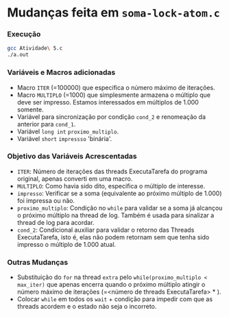 # Mudanças feita em `soma-lock-atom.c`

### Execução

```bash
gcc Atividade\ 5.c
./a.out
```

### Variáveis e Macros adicionadas

- Macro `ITER` (=100000) que especifica o número máximo de iterações.
- Macro `MULTIPLO` (=1000) que simplesmente armazena o múltiplo que deve ser impresso. Estamos interessados em múltiplos de 1.000 somente.
- Variável para sincronização por condição `cond_2` e renomeação da anterior para `cond_1`.
- Variável `long int` `proximo_multiplo`.
- Variável `short` `impressso` 'binária'.

### Objetivo das Variáveis Acrescentadas

- `ITER`: Número de iterações das threads ExecutaTarefa do programa original, apenas converti em uma macro.
- `MULTIPLO`: Como havia sido dito, especifica o múltiplo de interesse.
- `impresso`: Verificar se a soma (equivalente ao próximo múltiplo de 1.000) foi impressa ou não.
- `proximo_multiplo`: Condição no `while` para validar se a soma já alcançou o próximo múltiplo na thread de log. Também é usada para sinalizar a thread de log para acordar.
- `cond_2`: Condicional auxiliar para validar o retorno das Threads ExecutaTarefa, isto é, elas não podem retornam sem que tenha sido impresso o múltiplo de 1.000 atual.
 
### Outras Mudanças

- Substituição do `for` na thread `extra` pelo `while(proximo_multiplo < max_iter)` que apenas encerra quando o próximo múltiplo atingir o número máximo de iterações (=<número de threads ExecutaTarefa> * <ITER>).
- Colocar `while` em todos os `wait` + condição para impedir com que as threads acordem e o estado não seja o incorreto.
